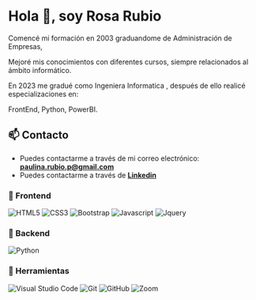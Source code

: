 # Hola 👋, soy Rosa Rubio 

Comencé mi formación en 2003 graduandome de Administración de Empresas,

Mejoré mis conocimientos con diferentes cursos, siempre relacionados al ámbito informático.

En 2023 me gradué como Ingeniera Informatica , después de ello realicé especializaciones en:

FrontEnd, Python, PowerBI.


## 📫 Contacto

- Puedes contactarme a través de mi correo electrónico: **<paulina.rubio.p@gmail.com>**
- Puedes contactarme a través de **[Linkedin](https://www.linkedin.com/in/rosa-rubio-pacheco-frontend/)**

### 🎨 Frontend

![HTML5](https://img.shields.io/badge/HTML5-E34F26?style=for-the-badge&logo=html5&logoColor=white) ![CSS3](https://img.shields.io/badge/CSS3-1572B6?style=for-the-badge&logo=css3&logoColor=white) ![Bootstrap](https://img.shields.io/badge/Bootstrap-563D7C?style=for-the-badge&logo=bootstrap&logoColor=white) ![Javascript](https://img.shields.io/badge/Javascript-323330?style=for-the-badge&logo=javascript&logoColor=F7DF1E) ![Jquery](https://img.shields.io/badge/jQuery-0769AD?style=for-the-badge&logo=jquery&logoColor=white)

### 🔨 Backend

![Python](https://img.shields.io/badge/Python-3776AB?style=for-the-badge&logo=python&logoColor=white) 



### 📎 Herramientas

![Visual Studio Code](https://img.shields.io/badge/Visual%20Studio%20Code-007ACC?style=for-the-badge&logo=visual-studio-code&logoColor=white)  ![Git](https://img.shields.io/badge/git-%23F05033.svg?style=for-the-badge&logo=git&logoColor=white) ![GitHub](https://img.shields.io/badge/github-%23121011.svg?style=for-the-badge&logo=github&logoColor=white) ![Zoom](https://img.shields.io/badge/Zoom-2D8CFF?style=for-the-badge&logo=zoom&logoColor=white)
